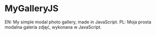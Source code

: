 # MyGalleryJS

EN: My simple modal photo gallery, made in JavaScript.
PL: Moja prosta modalna galeria zdjęć, wykonana w JavaScript.
